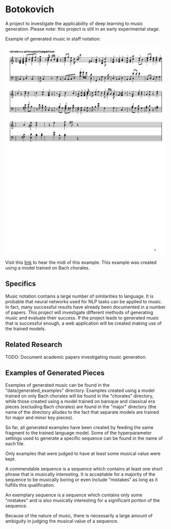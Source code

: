 # Botokovich
A project to investigate the applicability of deep learning to music generation.
Please note: this project is still in an early experimental stage.

Example of generated music in staff notation:

![Generated music img](https://github.com/jhochmuth/Botokovich/blob/master/data/generated_examples/exemplary_examples/chorales/sheetmusic_300hs_10bs_001lr_40e_0.png)

Visit this [link](https://drive.google.com/file/d/1MtvIiXnByA16t_IBB8ZZC_4ppqlmgbHT/view?usp=sharing) to hear the midi of this example. This example was created using a model trained on Bach chorales.

## Specifics
Music notation contains a large number of similarities to language.
It is probable that neural networks used for NLP tasks can be applied to music. In fact, many successful results have already been documented in a number of papers.
This project will investigate different methods of generating music and evaluate their success.
If the project leads to generated music that is successful enough, a web application will be created making use of the trained models.

## Related Research
TODO: Document academic papers investigating music generation.

## Examples of Generated Pieces
Examples of generated music can be found in the "data/generated_examples" directory. Examples created using a model trained on only Bach chorales will be found in the "chorales" directory, while those created using a model trained on baroque and classical era pieces (excluding Bach chorales) are found in the "major" directory (the name of the directory alludes to the fact that separate models are trained for major and minor key pieces).

So far, all generated examples have been created by feeding the same fragment to the trained language model. Some of the hyperparameter settings used to generate a specific sequence can be found in the name of each file.

Only examples that were judged to have at least some musical value were kept.

A commendable sequence is a sequence which contains at least one short phrase that is musically interesting. It is acceptable for a majority of the sequence to be musically boring or even include "mistakes" as long as it fulfills this qualification.

An exemplary sequence is a sequence which contains only some "mistakes" and is also musically interesting for a significant portion of the sequence.

Because of the nature of music, there is necessarily a large amount of ambiguity in judging the musical value of a sequence. 
